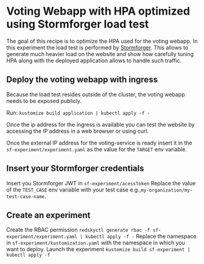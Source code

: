 # Voting Webapp with HPA optimized using Stormforger load test

The goal of this recipe is to optimize the HPA used for the voting webapp.
In this experiment the load test is performed by [Stormforger](stormforger.com). This allows to generate much heavier load on the website and show how carefully tuning HPA along with the deployed application allows to handle such traffic.

## Deploy the voting webapp with ingress

Because the load test resides outside of the cluster, the voting webapp needs to be exposed publicly.

Run:
`kustomize build application | kubectl apply -f -`

Once the ip address for the ingress is available you can test the website by accessing the IP address in a web browser or using curl.

Once the external IP address for the voting-service is ready insert it in the `sf-experiment/experiment.yaml` as the value for the `TARGET` env variable.

## Insert your Stormforger credentials
Insert you Stormforger JWT in `sf-experiment/acessToken`
Replace the value of the `TEST_CASE` env variable with your test case e.g.,`my-organization/my-test-case-name`.


## Create an experiment

Create the RBAC permission
`redskyctl generate rbac -f sf-experiment/experiment.yaml | kubectl apply -f -`
Replace the namespace in `sf-experiment/kustomization.yaml` with the namespace in which you want to deploy.
Launch the experiment
`kustomize build sf-experiment | kubectl apply -f`
